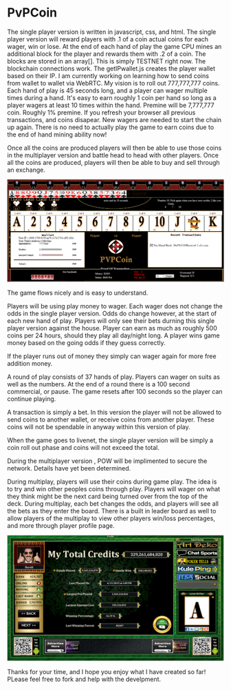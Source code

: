 # PvPCoin
The single player version is written in javascript, css, and html. 
The single player version will reward players with .1 of a coin actual coins for each wager, win or lose. At the end of each hand of play the game CPU mines an additional block for the player and rewards them with .2 of a coin. The blocks are stored in an array[]. This is simply TESTNET right now. The blockchain connections work. The getIPwallet.js creates the player wallet based on their IP. I am currently working on learning how to send coins from wallet to wallet via WebRTC. My vision is to roll out 777,777,777 coins. Each hand of play is 45 seconds long, and a player can wager multiple times during a hand. It's easy to earn roughly 1 coin per hand so long as a player wagers at least 10 times within the hand. Premine will be 7,777,777 coin. Roughly 1% premine. If you refresh your browser all previous transactions, and coins disapear. New wagers are needed to start the chain up again. There is no need to actually play the game to earn coins due to the end of hand mining ability now!

Once all the coins are produced players will then be able to use those coins in the multiplayer version and battle head to head with other players. Once all the coins are produced, players will then be able to buy and sell through an exchange.

<img src="/images/preview.png" />

The game flows nicely and is easy to understand.

Players will be using play money to wager. Each wager does not change the odds in the single player version. 
Odds do change however, at the start of each new hand of play.
Players will only see their bets durning this single player version against the house.
Player can earn as much as roughly 500 coins per 24 hours, should they play all day/night long.
A player wins game money based on the going odds if they guess correctly.

If the player runs out of money they simply can wager again for more free addition money. 

A round of play consists of 37 hands of play. Players can wager on suits as well as the numbers. At the end of a round there is a 100 second commercial, or pause. The game resets after 100 seconds so the player can continue playing.

A transaction is simply a bet. In this version the player will not be allowed to send coins to another wallet, or receive
coins from another player. These coins will not be spendable in anyway within this version of play.

When the game goes to livenet, the single player version will be simply a coin roll out phase and coins will not exceed the total.

During the multiplayer version , POW will be implimented to secure the network. Details have yet been determined.

During multiplay, players will use their coins during game play. The idea is to try and win other peoples coins through
play. Players will wager on what they think might be the next card being turned over from the top of the deck. During
multiplay, each bet changes the odds, and players will see all the bets as they enter the board. There is a built in leader board as well to allow players of the multiplay to view other players win/loss percentages, and more through player profile page.

<img src="/multiplay/images/profilepage.png" />

Thanks for your time, and I hope you enjoy what I have created so far! PLease feel free to fork and help with the develpment.
